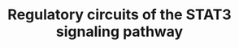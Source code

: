 ---
annotations:
- id: PW:0000004
  parent: regulatory pathway
  type: Pathway Ontology
  value: regulatory pathway
- id: PW:0000209
  parent: signaling pathway
  type: Pathway Ontology
  value: Jak-Stat signaling pathway
authors:
- Marvin M2
- DeSl
- Fehrhart
description: STAT3 activation works through phosphorylation on at tyrosine 705 by
  a variety of adaptor kinases (JAK1, JAK2, JAK3, TYK2, SRC), resulting in dimers
  of STAT3 that translocates into the nucleus. Those adaptor kinases can be activated
  by a variety of receptors in response to cytokines or growth factors. Besides, an
  additional phosphate group can be added at serine 727 on each STAT3 (by MAPKs, mTOR,
  PKC), which enhances the transcriptional activity of STAT3 or directs STAT3 towards
  the mitochondria. Inside the nucleus, the STAT3 dimers are regulated by a variety
  of modifying factors, such as acetylation at lysine 685 by histone acetyltransferases,
  methylation at lysine 140 by histone methyltransferases to favor or impair STAT3
  transcriptional activity, respectively. Other regulators of STAT3 include phosphatases
  (such as PTPRD, SOCS3, TRIM28, PIAS3) and miRNAs.
last-edited: 2019-05-23
organisms:
- Homo sapiens
redirect_from:
- /index.php/Pathway:WP4538
- /instance/WP4538
- /instance/WP4538_rr104390
revision: r104390
schema-jsonld:
- '@context': https://schema.org/
  '@id': https://wikipathways.github.io/pathways/WP4538.html
  '@type': Dataset
  creator:
    '@type': Organization
    name: WikiPathways
  description: STAT3 activation works through phosphorylation on at tyrosine 705 by
    a variety of adaptor kinases (JAK1, JAK2, JAK3, TYK2, SRC), resulting in dimers
    of STAT3 that translocates into the nucleus. Those adaptor kinases can be activated
    by a variety of receptors in response to cytokines or growth factors. Besides,
    an additional phosphate group can be added at serine 727 on each STAT3 (by MAPKs,
    mTOR, PKC), which enhances the transcriptional activity of STAT3 or directs STAT3
    towards the mitochondria. Inside the nucleus, the STAT3 dimers are regulated by
    a variety of modifying factors, such as acetylation at lysine 685 by histone acetyltransferases,
    methylation at lysine 140 by histone methyltransferases to favor or impair STAT3
    transcriptional activity, respectively. Other regulators of STAT3 include phosphatases
    (such as PTPRD, SOCS3, TRIM28, PIAS3) and miRNAs.
  keywords:
  - AGTR1
  - AGTR2
  - AKT1S1
  - CNTFR
  - CREBBP
  - CSF2RA
  - CSF2RB
  - CSF3R
  - CTF1
  - DEPTOR
  - DUSP2
  - EGFR
  - F2R
  - F2RL2
  - F2RL3
  - GHR
  - IFNAR1
  - IFNAR2
  - IFNGR1
  - IFNGR2
  - IFNLR1
  - IL10RA
  - IL10RB
  - IL11RA
  - IL12RB2
  - IL15RA
  - IL20RA
  - IL20RB
  - IL21R
  - IL22RA1
  - IL27RA
  - IL2RA
  - IL2RB
  - IL2RG
  - IL3RA
  - IL5RA
  - IL6R
  - IL6ST
  - IL7R
  - IL9R
  - JAK1
  - JAK2
  - JAK3
  - LIFR
  - MAPK1
  - MAPK10
  - MAPK11
  - MAPK12
  - MAPK13
  - MAPK14
  - MAPK15
  - MAPK3
  - MAPK4
  - MAPK6
  - MAPK7
  - MAPK8
  - MAPK9
  - MAPKAP1
  - MLST8
  - MPL
  - MTOR
  - OSMR
  - PDGFRA
  - PDGFRB
  - PIAS3
  - PRKCB
  - PTPRC
  - PTPRD
  - PTPRT
  - RICTOR
  - RPTOR
  - SETD7
  - SOCS3
  - SRC
  - STAT3
  - STMN1
  - TRIM28
  - TYK2
  license: CC0
  name: Regulatory circuits of the STAT3 signaling pathway
seo: CreativeWork
title: Regulatory circuits of the STAT3 signaling pathway
wpid: WP4538
---